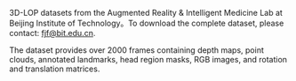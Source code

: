 3D-LOP datasets from the Augmented Reality & Intelligent Medicine Lab at Beijing Institute of Technology。To download the complete dataset, please contact: fjf@bit.edu.cn.

The dataset provides over 2000 frames containing depth maps, point clouds, annotated landmarks, head region masks, RGB images, and rotation and translation matrices.
